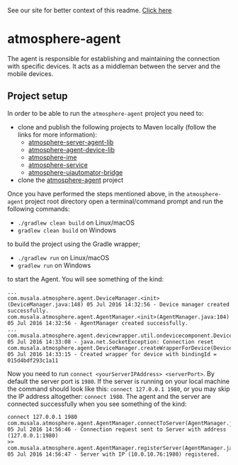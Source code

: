 See our site for better context of this readme. [Click here](http://atmosphereframework.com/)

# atmosphere-agent
The agent is responsible for establishing and maintaining the connection with specific devices. It acts as a middleman between the server and the mobile devices.

## Project setup
In order to be able to run the `atmosphere-agent` project you need to:

* clone and publish the following projects to Maven locally (follow the links for more information):
  * [atmosphere-server-agent-lib](https://github.com/MusalaSoft/atmosphere-server-agent-lib)
  * [atmosphere-agent-device-lib](https://github.com/MusalaSoft/atmosphere-agent-device-lib)
  * [atmosphere-ime](https://github.com/MusalaSoft/atmosphere-ime)
  * [atmosphere-service](https://github.com/MusalaSoft/atmosphere-service)
  * [atmosphere-uiautomator-bridge](https://github.com/MusalaSoft/atmosphere-uiautomator-bridge)
* clone the [atmosphere-agent](https://github.com/MusalaSoft/atmosphere-agent) project

Once you have performed the steps mentioned above, in the `atmosphere-agent` project root directory open a terminal/command prompt and run the following commands:

* `./gradlew clean build` on Linux/macOS
* `gradlew clean build` on Windows

to build the project using the Gradle wrapper;

* `./gradlew run` on Linux/macOS
* `gradlew run` on Windows

to start the Agent. You will see something of the kind:
```
...
com.musala.atmosphere.agent.DeviceManager.<init>(DeviceManager.java:148) 05 Jul 2016 14:32:56 - Device manager created successfully.
com.musala.atmosphere.agent.AgentManager.<init>(AgentManager.java:104) 05 Jul 2016 14:32:56 - AgentManager created successfully.
...
com.musala.atmosphere.agent.devicewrapper.util.ondevicecomponent.DeviceRequestSender.request(DeviceRequestSender.java:148) 05 Jul 2016 14:33:08 - java.net.SocketException: Connection reset
com.musala.atmosphere.agent.DeviceManager.createWrapperForDevice(DeviceManager.java:342) 05 Jul 2016 14:33:15 - Created wrapper for device with bindingId = 015d4bdf293c1a11
```
Now you need to run `connect <yourServerIPAddress> <serverPort>`. By default the server port is `1980`. If the server is running on your local machine the command should look like this: `connect 127.0.0.1 1980`, or you may skip the IP address altogether: `connect 1980`. The agent and the server are connected successfully when you see something of the kind:

```
connect 127.0.0.1 1980
com.musala.atmosphere.agent.AgentManager.connectToServer(AgentManager.java:223) 05 Jul 2016 14:56:46 - Connection request sent to Server with address (127.0.0.1:1980)
>> com.musala.atmosphere.agent.AgentManager.registerServer(AgentManager.java:197) 05 Jul 2016 14:56:47 - Server with IP (10.0.10.76:1980) registered.
```
